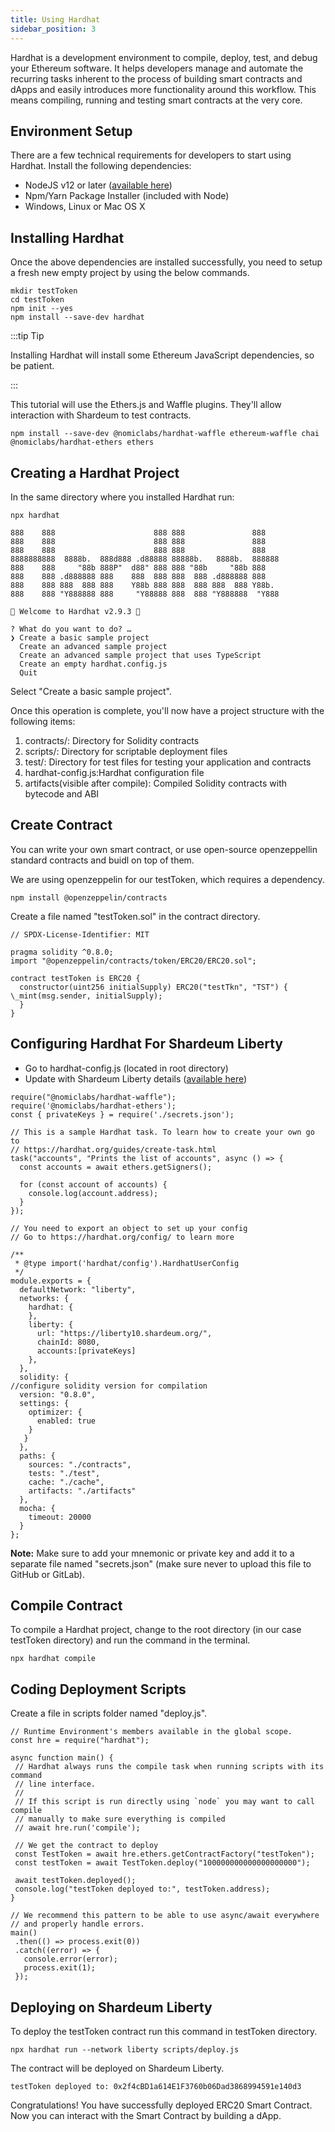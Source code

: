 ```yaml
---
title: Using Hardhat
sidebar_position: 3
---
```


Hardhat is a development environment to compile, deploy, test, and debug your Ethereum software. It helps developers manage and automate the recurring tasks inherent to the process of building smart contracts and dApps and easily introduces more functionality around this workflow. This means compiling, running and testing smart contracts at the very core.

## Environment Setup

There are a few technical requirements for developers to start using Hardhat. Install the following dependencies:

- NodeJS v12 or later ([available here](https://nodejs.org/en/))
- Npm/Yarn Package Installer (included with Node)
- Windows, Linux or Mac OS X

## Installing Hardhat

Once the above dependencies are installed successfully, you need to setup a fresh new empty project by using the below commands.

```
mkdir testToken
cd testToken
npm init --yes
npm install --save-dev hardhat
```

:::tip Tip

Installing Hardhat will install some Ethereum JavaScript dependencies, so be patient.

:::

This tutorial will use the Ethers.js and Waffle plugins. They'll allow interaction with Shardeum to test contracts.

```
npm install --save-dev @nomiclabs/hardhat-waffle ethereum-waffle chai @nomiclabs/hardhat-ethers ethers
```
## Creating a Hardhat Project

In the same directory where you installed Hardhat run:

```
npx hardhat
```


```
888    888                      888 888               888
888    888                      888 888               888
888    888                      888 888               888
8888888888  8888b.  888d888 .d88888 88888b.   8888b.  888888
888    888     "88b 888P"  d88" 888 888 "88b     "88b 888
888    888 .d888888 888    888  888 888  888 .d888888 888
888    888 888  888 888    Y88b 888 888  888 888  888 Y88b.
888    888 "Y888888 888     "Y88888 888  888 "Y888888  "Y888

👷 Welcome to Hardhat v2.9.3 👷‍

? What do you want to do? …
❯ Create a basic sample project
  Create an advanced sample project
  Create an advanced sample project that uses TypeScript
  Create an empty hardhat.config.js
  Quit
```


Select "Create a basic sample project".

Once this operation is complete, you'll now have a project structure with the following items:

1. contracts/: Directory for Solidity contracts
2. scripts/: Directory for scriptable deployment files
3. test/: Directory for test files for testing your application and contracts
4. hardhat-config.js:Hardhat configuration file
5. artifacts(visible after compile): Compiled Solidity contracts with bytecode and ABI

## Create Contract

You can write your own smart contract, or use open-source openzeppellin standard contracts and buidl on top of them.

We are using openzeppelin for our testToken, which requires a dependency.

```
npm install @openzeppelin/contracts
```

Create a file named "testToken.sol" in the contract directory.

```
// SPDX-License-Identifier: MIT

pragma solidity ^0.8.0;
import "@openzeppelin/contracts/token/ERC20/ERC20.sol";

contract testToken is ERC20 {
  constructor(uint256 initialSupply) ERC20("testTkn", "TST") { \_mint(msg.sender, initialSupply);
  }
}
 ```

## Configuring Hardhat For Shardeum Liberty

 - Go to hardhat-config.js (located in root directory)
 - Update with Shardeum Liberty details ([available here](/basics/endpoints))

```
require("@nomiclabs/hardhat-waffle");
require('@nomiclabs/hardhat-ethers');
const { privateKeys } = require('./secrets.json');

// This is a sample Hardhat task. To learn how to create your own go to
// https://hardhat.org/guides/create-task.html
task("accounts", "Prints the list of accounts", async () => {
  const accounts = await ethers.getSigners();

  for (const account of accounts) {
    console.log(account.address);
  }
});

// You need to export an object to set up your config
// Go to https://hardhat.org/config/ to learn more

/**
 * @type import('hardhat/config').HardhatUserConfig
 */
module.exports = {
  defaultNetwork: "liberty",
  networks: {
    hardhat: {
    },
    liberty: {
      url: "https://liberty10.shardeum.org/",
      chainId: 8080,
      accounts:[privateKeys]
    },
  },
  solidity: {
//configure solidity version for compilation
  version: "0.8.0",
  settings: {
    optimizer: {
      enabled: true
    }
   }
  },
  paths: {
    sources: "./contracts",
    tests: "./test",
    cache: "./cache",
    artifacts: "./artifacts"
  },
  mocha: {
    timeout: 20000
  }
};

```

**Note:** Make sure to add your mnemonic or private key and add it to a separate file named "secrets.json" (make sure never to upload this file to GitHub or GitLab).

## Compile Contract

To compile a Hardhat project, change to the root directory (in our case testToken directory) and run the command in the terminal.

```
npx hardhat compile
```

## Coding Deployment Scripts

Create a file in scripts folder named "deploy.js".

```
// Runtime Environment's members available in the global scope.
const hre = require("hardhat");

async function main() {
 // Hardhat always runs the compile task when running scripts with its command
 // line interface.
 //
 // If this script is run directly using `node` you may want to call compile
 // manually to make sure everything is compiled
 // await hre.run('compile');

 // We get the contract to deploy
 const TestToken = await hre.ethers.getContractFactory("testToken");
 const testToken = await TestToken.deploy("100000000000000000000");

 await testToken.deployed();
 console.log("testToken deployed to:", testToken.address);
}

// We recommend this pattern to be able to use async/await everywhere
// and properly handle errors.
main()
 .then(() => process.exit(0))
 .catch((error) => {
   console.error(error);
   process.exit(1);
 });
```

## Deploying on Shardeum Liberty

To deploy the testToken contract run this command in testToken directory.

```
npx hardhat run --network liberty scripts/deploy.js
```

The contract will be deployed on Shardeum Liberty.

```
testToken deployed to: 0x2f4cBD1a614E1F3760b06Dad3868994591e140d3
```
Congratulations! You have successfully deployed ERC20 Smart Contract. Now you can interact with the Smart Contract by building a dApp.
